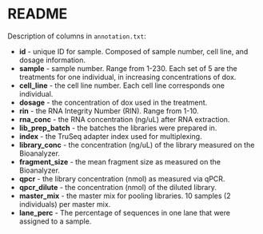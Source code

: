 # README

Description of columns in `annotation.txt`:

*  **id** - unique ID for sample. Composed of sample number, cell line, and dosage information.
*  **sample** - sample number. Range from 1-230. Each set of 5 are the treatments for one individual, in increasing concentrations of dox.
*  **cell_line** - the cell line number. Each cell line corresponds one individual.
*  **dosage** - the concentration of dox used in the treatment.
*  **rin** - the RNA Integrity Number (RIN). Range from 1-10.
*  **rna_conc** - the RNA concentration (ng/uL) after RNA extraction.
*  **lib_prep_batch** - the batches the libraries were prepared in.
*  **index** - the TruSeq adapter index used for multiplexing.
*  **library_conc** - the concentration (ng/uL) of the library measured on the Bioanalyzer.
*  **fragment_size** - the mean fragment size as measured on the Bioanalyzer.
*  **qpcr** - the library concentration (nmol) as measured via qPCR.
*  **qpcr_dilute** - the concentration (nmol) of the diluted library.
*  **master_mix** - the master mix for pooling libraries. 10 samples (2 individuals) per master mix.
*  **lane_perc** - The percentage of sequences in one lane that were assigned to a sample.
